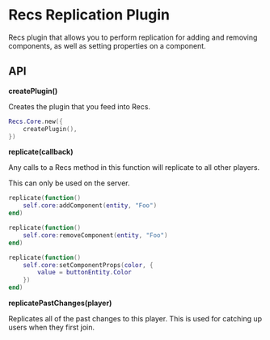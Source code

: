 # Recs Replication Plugin

Recs plugin that allows you to perform replication for adding and removing components, as well as setting properties on a component.

## API

**createPlugin()**

Creates the plugin that you feed into Recs.

```lua
Recs.Core.new({
	createPlugin(),
})
```

**replicate(callback)**

Any calls to a Recs method in this function will replicate to all other players.

This can only be used on the server.

```lua
replicate(function()
    self.core:addComponent(entity, "Foo")
end)

replicate(function()
    self.core:removeComponent(entity, "Foo")
end)

replicate(function()
    self.core:setComponentProps(color, {
        value = buttonEntity.Color
    })
end)
```

**replicatePastChanges(player)**

Replicates all of the past changes to this player. This is used for catching up users when they first join.
